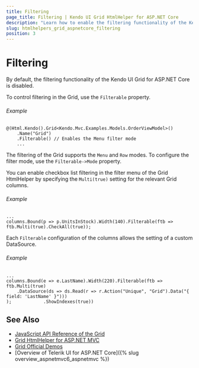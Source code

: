 ```yaml
---
title: Filtering
page_title: Filtering | Kendo UI Grid HtmlHelper for ASP.NET Core
description: "Learn how to enable the filtering functionality of the Kendo UI Grid for ASP.NET Core."
slug: htmlhelpers_grid_aspnetcore_filtering
position: 3
---
```


# Filtering

By default, the filtering functionality of the Kendo UI Grid for ASP.NET Core is disabled.

To control filtering in the Grid, use the `Filterable` property.

###### Example

	@(Html.Kendo().Grid<Kendo.Mvc.Examples.Models.OrderViewModel>()
        .Name("Grid")
        .Filterable() // Enables the Menu filter mode
		...

The filtering of the Grid supports the `Menu` and `Row` modes. To configure the filter mode, use the `Filterable->Mode` property.

You can enable checkbox list filtering in the filter menu of the Grid HtmlHelper by specifying the `Multi(true)` setting for the relevant Grid columns.

###### Example		

	...
	columns.Bound(p => p.UnitsInStock).Width(140).Filterable(ftb => ftb.Multi(true).CheckAll(true));


Each `Filterable` configuration of the columns allows the setting of a custom DataSource.

###### Example		
	...
	columns.Bound(e => e.LastName).Width(220).Filterable(ftb => ftb.Multi(true)
		.DataSource(ds => ds.Read(r => r.Action("Unique", "Grid").Data("{ field: 'LastName' }")))
    );            .ShowIndexes(true))

## See Also

* [JavaScript API Reference of the Grid](http://docs.telerik.com/kendo-ui/api/javascript/ui/grid)
* [Grid HtmlHelper for ASP.NET MVC](http://docs.telerik.com/aspnet-mvc/helpers/grid/overview)
* [Grid Official Demos](http://demos.telerik.com/aspnet-core/grid/index)
* [Overview of Telerik UI for ASP.NET Core]({% slug overview_aspnetmvc6_aspnetmvc %})
